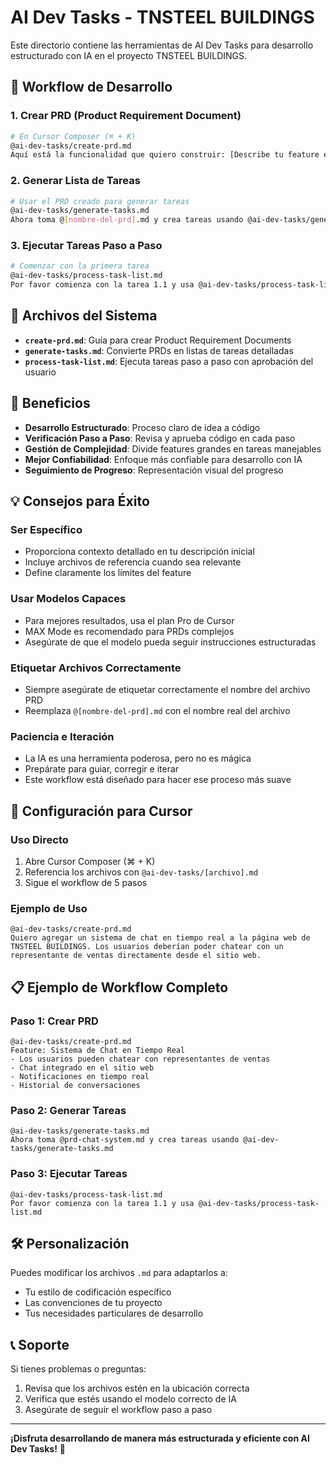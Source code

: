 # AI Dev Tasks - TNSTEEL BUILDINGS

Este directorio contiene las herramientas de AI Dev Tasks para desarrollo estructurado con IA en el proyecto TNSTEEL BUILDINGS.

## 🚀 Workflow de Desarrollo

### 1. Crear PRD (Product Requirement Document)
```bash
# En Cursor Composer (⌘ + K)
@ai-dev-tasks/create-prd.md
Aquí está la funcionalidad que quiero construir: [Describe tu feature en detalle]
```

### 2. Generar Lista de Tareas
```bash
# Usar el PRD creado para generar tareas
@ai-dev-tasks/generate-tasks.md
Ahora toma @[nombre-del-prd].md y crea tareas usando @ai-dev-tasks/generate-tasks.md
```

### 3. Ejecutar Tareas Paso a Paso
```bash
# Comenzar con la primera tarea
@ai-dev-tasks/process-task-list.md
Por favor comienza con la tarea 1.1 y usa @ai-dev-tasks/process-task-list.md
```

## 📁 Archivos del Sistema

- **`create-prd.md`**: Guía para crear Product Requirement Documents
- **`generate-tasks.md`**: Convierte PRDs en listas de tareas detalladas
- **`process-task-list.md`**: Ejecuta tareas paso a paso con aprobación del usuario

## 🎯 Beneficios

- **Desarrollo Estructurado**: Proceso claro de idea a código
- **Verificación Paso a Paso**: Revisa y aprueba código en cada paso
- **Gestión de Complejidad**: Divide features grandes en tareas manejables
- **Mejor Confiabilidad**: Enfoque más confiable para desarrollo con IA
- **Seguimiento de Progreso**: Representación visual del progreso

## 💡 Consejos para Éxito

### Ser Específico
- Proporciona contexto detallado en tu descripción inicial
- Incluye archivos de referencia cuando sea relevante
- Define claramente los límites del feature

### Usar Modelos Capaces
- Para mejores resultados, usa el plan Pro de Cursor
- MAX Mode es recomendado para PRDs complejos
- Asegúrate de que el modelo pueda seguir instrucciones estructuradas

### Etiquetar Archivos Correctamente
- Siempre asegúrate de etiquetar correctamente el nombre del archivo PRD
- Reemplaza `@[nombre-del-prd].md` con el nombre real del archivo

### Paciencia e Iteración
- La IA es una herramienta poderosa, pero no es mágica
- Prepárate para guiar, corregir e iterar
- Este workflow está diseñado para hacer ese proceso más suave

## 🔧 Configuración para Cursor

### Uso Directo
1. Abre Cursor Composer (⌘ + K)
2. Referencia los archivos con `@ai-dev-tasks/[archivo].md`
3. Sigue el workflow de 5 pasos

### Ejemplo de Uso
```
@ai-dev-tasks/create-prd.md
Quiero agregar un sistema de chat en tiempo real a la página web de TNSTEEL BUILDINGS. Los usuarios deberían poder chatear con un representante de ventas directamente desde el sitio web.
```

## 📋 Ejemplo de Workflow Completo

### Paso 1: Crear PRD
```
@ai-dev-tasks/create-prd.md
Feature: Sistema de Chat en Tiempo Real
- Los usuarios pueden chatear con representantes de ventas
- Chat integrado en el sitio web
- Notificaciones en tiempo real
- Historial de conversaciones
```

### Paso 2: Generar Tareas
```
@ai-dev-tasks/generate-tasks.md
Ahora toma @prd-chat-system.md y crea tareas usando @ai-dev-tasks/generate-tasks.md
```

### Paso 3: Ejecutar Tareas
```
@ai-dev-tasks/process-task-list.md
Por favor comienza con la tarea 1.1 y usa @ai-dev-tasks/process-task-list.md
```

## 🛠️ Personalización

Puedes modificar los archivos `.md` para adaptarlos a:
- Tu estilo de codificación específico
- Las convenciones de tu proyecto
- Tus necesidades particulares de desarrollo

## 📞 Soporte

Si tienes problemas o preguntas:
1. Revisa que los archivos estén en la ubicación correcta
2. Verifica que estés usando el modelo correcto de IA
3. Asegúrate de seguir el workflow paso a paso

---

**¡Disfruta desarrollando de manera más estructurada y eficiente con AI Dev Tasks!** 🚀 